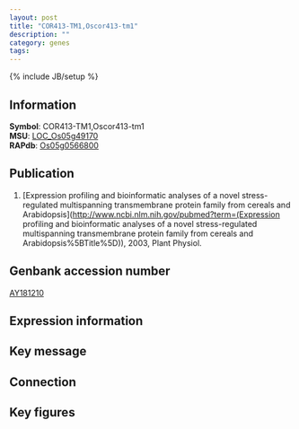 ```yaml
---
layout: post
title: "COR413-TM1,Oscor413-tm1"
description: ""
category: genes
tags: 
---
```

{% include JB/setup %}

## Information
__Symbol__: COR413-TM1,Oscor413-tm1  
__MSU__: [LOC_Os05g49170](http://rice.plantbiology.msu.edu/cgi-bin/ORF_infopage.cgi?orf=LOC_Os05g49170)  
__RAPdb__: [Os05g0566800](http://rapdb.dna.affrc.go.jp/viewer/gbrowse_details/irgsp1?name=Os05g0566800)  

## Publication
1. [Expression profiling and bioinformatic analyses of a novel stress-regulated multispanning transmembrane protein family from cereals and Arabidopsis](http://www.ncbi.nlm.nih.gov/pubmed?term=(Expression profiling and bioinformatic analyses of a novel stress-regulated multispanning transmembrane protein family from cereals and Arabidopsis%5BTitle%5D)), 2003, Plant Physiol.

## Genbank accession number
[AY181210](http://www.ncbi.nlm.nih.gov/nuccore/AY181210)

## Expression information

## Key message

## Connection

## Key figures


